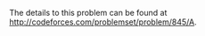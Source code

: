The details to this problem can be found at <a href = "http://codeforces.com/problemset/problem/845/A">http://codeforces.com/problemset/problem/845/A</a>.
